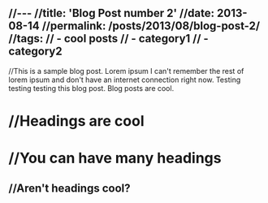//---
//title: 'Blog Post number 2'
//date: 2013-08-14
//permalink: /posts/2013/08/blog-post-2/
//tags:
//  - cool posts
//  - category1
//  - category2
---
//This is a sample blog post. Lorem ipsum I can't remember the rest of lorem ipsum and don't have an internet connection right now. Testing testing testing this blog post. Blog posts are cool.

//Headings are cool
======

//You can have many headings
======

//Aren't headings cool?
------
